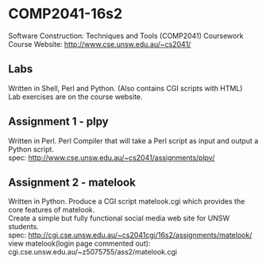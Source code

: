 # COMP2041-16s2
Software Construction: Techniques and Tools (COMP2041) Coursework </br>
Course Website: http://www.cse.unsw.edu.au/~cs2041/

## Labs
Written in Shell, Perl and Python. (Also contains CGI scripts with HTML) </br>
Lab exercises are on the course website. 

## Assignment 1 - plpy
Written in Perl. 
Perl Compiler that will take a Perl script as input and output a Python script. </br>
spec: http://www.cse.unsw.edu.au/~cs2041/assignments/plpy/

## Assignment 2 - matelook
Written in Python. 
Produce a CGI script matelook.cgi which provides the core features of matelook.</br>
Create a simple but fully functional social media web site for UNSW students. </br>
spec: http://cgi.cse.unsw.edu.au/~cs2041cgi/16s2/assignments/matelook/ </br>
view matelook(login page commented out): cgi.cse.unsw.edu.au/~z5075755/ass2/matelook.cgi
